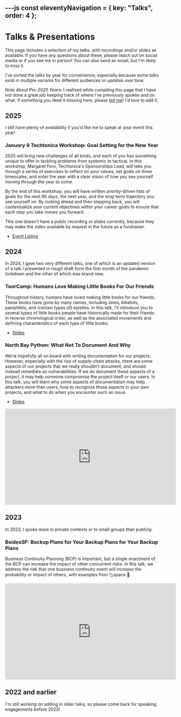 ---js
const eleventyNavigation = {
	key: "Talks",
	order: 4
};
---
# Talks & Presentations
This page includes a selection of my talks, with recordings and/or slides as available. If you have any questions about these, please reach out on social media or if you see me in person! You can also send an email, but I'm likely to miss it. 

I've sorted the talks by year for convenience, especially because some talks exist in multiple variants for different audiences or updates over time.

_Note About Pre-2025 Years_: I realized while compiling this page that I have not done a great job keeping track of where I've previously spoken and on what. If something you liked it missing here, please <a href="links.njk">tell me</a>! I'd love to add it.

## 2025
I still have plenty of availability if you'd like me to speak at your event this year! 

### January 9 Techtonica Workshop: Goal Setting for the New Year
2025 will bring new challenges of all kinds, and each of you has something unique to offer in tackling problems from systemic to tactical. In this workshop, Margaret Fero, Techtonica's Sponsorships Lead, will take you through a series of exercises to reflect on your values, set goals on three timescales, and enter the year with a clear vision of how you see yourself moving through the year to come.

By the end of this workshop, you will have written priority-driven lists of goals for the next 90 days, the next year, and the long-term trajectory you see yourself on. By looking ahead and then stepping back, you will contextualize your current objectives within your career goals to ensure that each step you take moves you forward.

This one doesn't have a public recording or slides currently, because they may make the video available by request in the future as a fundraiser.
- [Event Listing](https://www.eventbrite.com/e/workshop-goal-setting-for-the-new-year-tickets-1115380496089)


## 2024 
In 2024, I gave two very different talks, one of which is an updated version of a talk I presented in rough draft form the first month of the pandemic lockdown and the other of which was brand new.

### ToorCamp: Humans Love Making Little Books For Our Friends
Throughout history, humans have loved making little books for our friends. These books have gone by many names, including zines, bibelots, pamphlets, and (certain types of) epistles. In this talk, I'll introduce you to several types of little books people have historically made for their friends in reverse chronological order, as well as the associated movements and defining characteristics of each type of little books.
- [Slides](https://www.slideshare.net/slideshow/humans-love-making-little-books-for-our-friends-toorcamp-2024/269958316)

### North Bay Python: What Not To Document And Why
We’re hopefully all on board with writing documentation for our projects. However, especially with the rise of supply-chain attacks, there are some aspects of our projects that we really shouldn’t document, and should instead remediate as vulnerabilities. If we do document these aspects of a project, it may help someone compromise the project itself or our users. In this talk, you will learn why some aspects of documentation may help attackers more than users, how to recognize those aspects in your own projects, and what to do when you encounter such an issue.
- [Slides](https://www.slideshare.net/slideshow/humans-love-making-little-books-for-our-friends-toorcamp-2024/269958316)

<iframe width="560" height="315" src="https://www.youtube-nocookie.com/embed/ZlSFth7f8pI?si=LKP32TVO865Y5FDc" title="YouTube video player" frameborder="0" allow="accelerometer; autoplay; clipboard-write; encrypted-media; gyroscope; picture-in-picture; web-share" referrerpolicy="strict-origin-when-cross-origin" allowfullscreen></iframe> 

## 2023 
In 2023, I spoke more in private contexts or to small groups than publicly.

### BsidesSF: Backup Plans for Your Backup Plans for Your Backup Plans
Business Continuity Planning (BCP) is important, but a single enactment of the BCP can increase the impact of other concurrent risks. In this talk, we address the risk that one business continuity event will increase the probability or impact of others, with examples from 🌜space 🌛.

<iframe width="560" height="315" src="https://www.youtube-nocookie.com/embed/c_bwlz1OJRw?si=l89vp6DCh9cZquRk" title="YouTube video player" frameborder="0" allow="accelerometer; autoplay; clipboard-write; encrypted-media; gyroscope; picture-in-picture; web-share" referrerpolicy="strict-origin-when-cross-origin" allowfullscreen></iframe>

## 2022 and earlier
I'm still working on adding in older talks, so please come back for speaking engagements before 2023!